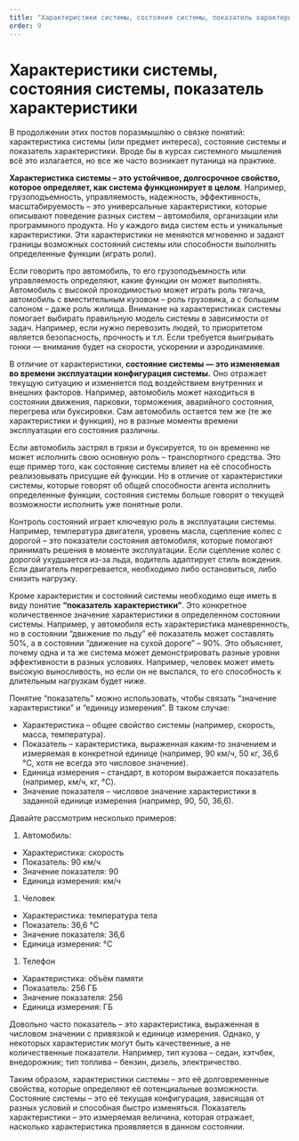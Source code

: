 ```yaml
---
title: "Характеристики системы, состояния системы, показатель характеристики"
order: 9
---
```


# Характеристики системы, состояния системы, показатель характеристики



В продолжении этих постов поразмышляю о связке понятий: характеристика системы (или предмет интереса), состояние системы и показатель характеристики. Вроде бы в курсах системного мышления всё это излагается, но все же часто возникает путаница на практике.

**Характеристика системы – это устойчивое, долгосрочное свойство, которое определяет, как система функционирует в целом**. Например, грузоподъемность, управляемость, надежность, эффективность, масштабируемость – это универсальные характеристики, которые описывают поведение разных систем – автомобиля, организации или программного продукта. Но у каждого вида систем есть и уникальные характеристики. Эти характеристики не меняются мгновенно и задают границы возможных состояний системы или способности выполнять определенные функции (играть роли).

Если говорить про автомобиль, то его грузоподъемность или управляемость определяют, какие функции он может выполнять. Автомобиль с высокой проходимостью может играть роль тягача, автомобиль с вместительным кузовом – роль грузовика, а с большим салоном – даже роль жилища. Внимание на характеристиках системы помогает выбирать правильную модель системы в зависимости от задач. Например, если нужно перевозить людей, то приоритетом является безопасность, прочность и т.п. Если требуется выигрывать гонки — внимание будет на скорости, ускорении и аэродинамике.

В отличие от характеристики, **состояние системы — это изменяемая во времени эксплуатации конфигурация системы.** Оно отражает текущую ситуацию и изменяется под воздействием внутренних и внешних факторов. Например, автомобиль может находиться в состоянии движения, парковки, торможения, аварийного состояния, перегрева или буксировки. Сам автомобиль остается тем же (те же характеристики и функция), но в разные моменты времени эксплуатации его состояния различны.

Если автомобиль застрял в грязи и буксируется, то он временно не может исполнить свою основную роль – транспортного средства. Это еще пример того, как состояние системы влияет на её способность реализовывать присущие ей функции. Но в отличие от характеристики системы, которые говорят об общей способности агента исполнить определенные функции, состояния системы больше говорят о текущей возможности исполнить уже понятные роли.

Контроль состояний играет ключевую роль в эксплуатации системы. Например, температура двигателя, уровень масла, сцепление колес с дорогой – это показатели состояния автомобиля, которые помогают принимать решения в моменте эксплуатации. Если сцепление колес с дорогой ухудшается из-за льда, водитель адаптирует стиль вождения. Если двигатель перегревается, необходимо либо остановиться, либо снизить нагрузку.

Кроме характеристик и состояний системы необходимо еще иметь в виду понятие **“показатель характеристики”**. Это конкретное количественное значение характеристики в определенном состоянии системы. Например, у автомобиля есть характеристика маневренность, но в состоянии “движение по льду” её показатель может составлять 50%, а в состоянии “движение на сухой дороге” – 90%. Это объясняет, почему одна и та же система может демонстрировать разные уровни эффективности в разных условиях. Например, человек может иметь высокую выносливость, но если он не выспался, то его способность к длительным нагрузкам будет ниже.

Понятие “показатель” можно использовать, чтобы связать “значение характеристики” и “единицу измерения”. В таком случае:

* Характеристика – общее свойство системы (например, скорость, масса, температура).
* Показатель – характеристика, выраженная каким-то значением и измеряемая в конкретной единице (например, 90 км/ч, 50 кг, 36,6 °C, хотя не всегда это числовое значение).
* Единица измерения – стандарт, в котором выражается показатель (например, км/ч, кг, °C).
* Значение показателя – числовое значение характеристики в заданной единице измерения (например, 90, 50, 36,6).

Давайте рассмотрим несколько примеров:

1. Автомобиль:

* Характеристика: скорость
* Показатель: 90 км/ч
* Значение показателя: 90
* Единица измерения: км/ч

1. Человек

+ Характеристика: температура тела
+ Показатель: 36,6 °C
+ Значение показателя: 36,6
+ Единица измерения: °C

1. Телефон

- Характеристика: объём памяти
- Показатель: 256 ГБ
- Значение показателя: 256
- Единица измерения: ГБ

Довольно часто показатель – это характеристика, выраженная в числовом значении с привязкой к единице измерения. Однако, у некоторых характеристик могут быть качественные, а не количественные показатели. Например, тип кузова – седан, хэтчбек, внедорожник; тип топлива – бензин, дизель, электричество.

Таким образом, характеристики системы – это её долговременные свойства, которые определяют её потенциальные возможности. Состояние системы – это её текущая конфигурация, зависящая от разных условий и способная быстро изменяться. Показатель характеристики – это измеряемая величина, которая отражает, насколько характеристика проявляется в данном состоянии.

